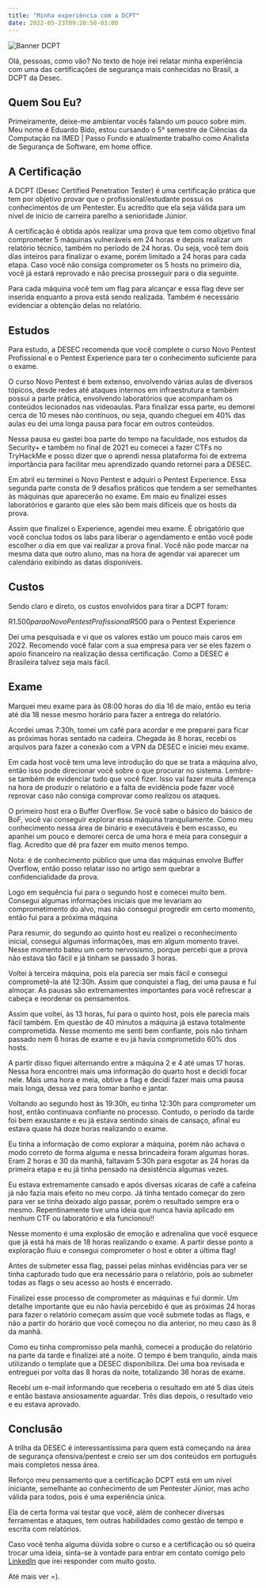 ```yaml
---
title: "Minha experiência com a DCPT"
date: 2022-05-23T09:20:50-03:00
---
```


![Banner DCPT](/dcpt/banner.png)

Olá, pessoas, como vão? No texto de hoje irei relatar minha experiência com uma das certificações de segurança mais conhecidas no Brasil, a DCPT da Desec.

## Quem Sou Eu?

Primeiramente, deixe-me ambientar vocês falando um pouco sobre mim. Meu nome é Eduardo Bido, estou cursando o 5° semestre de Ciências da Computação na IMED | Passo Fundo e atualmente trabalho como Analista de Segurança de Software, em home office.

## A Certificação

A DCPT (Desec Certified Penetration Tester) é uma certificação prática que tem por objetivo provar que o profissional/estudante possui os conhecimentos de um Pentester. Eu acredito que ela seja válida para um nível de início de carreira parelho a senioridade Júnior.

A certificação é obtida após realizar uma prova que tem como objetivo final comprometer 5 máquinas vulneráveis em 24 horas e depois realizar um relatório técnico, também no período de 24 horas. Ou seja, você tem dois dias inteiros para finalizar o exame, porém limitado a 24 horas para cada etapa. Caso você não consiga comprometer os 5 hosts no primeiro dia, você já estará reprovado e não precisa prosseguir para o dia seguinte.

Para cada máquina você tem um flag para alcançar e essa flag deve ser inserida enquanto a prova está sendo realizada. Também é necessário evidenciar a obtenção delas no relatório.

## Estudos

Para estudo, a DESEC recomenda que você complete o curso Novo Pentest Profissional e o Pentest Experience para ter o conhecimento suficiente para o exame.

O curso Novo Pentest é bem extenso, envolvendo várias aulas de diversos tópicos, desde redes até ataques internos em infraestrutura e também possui a parte prática, envolvendo laboratórios que acompanham os conteúdos lecionados nas videoaulas. Para finalizar essa parte, eu demorei cerca de 10 meses não contínuos, ou seja, quando cheguei em 40% das aulas eu dei uma longa pausa para focar em outros conteúdos.

Nessa pausa eu gastei boa parte do tempo na faculdade, nos estudos da Security+ e também no final de 2021 eu comecei a fazer CTFs no TryHackMe e posso dizer que o aprendi nessa plataforma foi de extrema importância para facilitar meu aprendizado quando retornei para a DESEC.

Em abril eu terminei o Novo Pentest e adquiri o Pentest Experience. Essa segunda parte consta de 9 desafios práticos que tendem a ser semelhantes às máquinas que aparecerão no exame. Em maio eu finalizei esses laboratórios e garanto que eles são bem mais difíceis que os hosts da prova.

Assim que finalizei o Experience, agendei meu exame. É obrigatório que você conclua todos os labs para liberar o agendamento e então você pode escolher o dia em que vai realizar a prova final. Você não pode marcar na mesma data que outro aluno, mas na hora de agendar vai aparecer um calendário exibindo as datas disponíveis.

## Custos

Sendo claro e direto, os custos envolvidos para tirar a DCPT foram:

R$1.500 para o Novo Pentest Profissional  
R$500 para o Pentest Experience

Dei uma pesquisada e vi que os valores estão um pouco mais caros em 2022. Recomendo você falar com a sua empresa para ver se eles fazem o apoio financeiro na realização dessa certificação. Como a DESEC é Brasileira talvez seja mais fácil.

## Exame

Marquei meu exame para às 08:00 horas do dia 16 de maio, então eu teria até dia 18 nesse mesmo horário para fazer a entrega do relatório.

Acordei umas 7:30h, tomei um café para acordar e me preparei para ficar as próximas horas sentado na cadeira. Chegada às 8 horas, recebi os arquivos para fazer a conexão com a VPN da DESEC e iniciei meu exame.

Em cada host você tem uma leve introdução do que se trata a máquina alvo, então isso pode direcionar você sobre o que procurar no sistema. Lembre-se também de evidenciar tudo que você fizer. Isso vai fazer muita diferença na hora de produzir o relatório e a falta de evidência pode fazer você reprovar caso não consiga comprovar como realizou os ataques.

O primeiro host era o Buffer Overflow. Se você sabe o básico do básico de BoF, você vai conseguir explorar essa máquina tranquilamente. Como meu conhecimento nessa área de binário e executáveis é bem escasso, eu apanhei um pouco e demorei cerca de uma hora e meia para conseguir a flag. Acredito que dê pra fazer em muito menos tempo.

Nota: é de conhecimento público que uma das máquinas envolve Buffer Overflow, então posso relatar isso no artigo sem quebrar a confidencialidade da prova.

Logo em sequência fui para o segundo host e comecei muito bem. Consegui algumas informações iniciais que me levariam ao comprometimento do alvo, mas não consegui progredir em certo momento, então fui para a próxima máquina

Para resumir, do segundo ao quinto host eu realizei o reconhecimento inicial, consegui algumas informações, mas em algum momento travei. Nesse momento bateu um certo nervosismo, porque percebi que a prova não estava tão fácil e já tinham se passado 3 horas.

Voltei à terceira máquina, pois ela parecia ser mais fácil e consegui comprometê-la até 12:30h. Assim que conquistei a flag, dei uma pausa e fui almoçar. As pausas são extremamentes importantes para você refrescar a cabeça e reordenar os pensamentos.

Assim que voltei, às 13 horas, fui para o quinto host, pois ele parecia mais fácil também. Em questão de 40 minutos a máquina já estava totalmente comprometida. Nesse momento me senti bem confiante, pois não tinham passado nem 6 horas de exame e eu já havia comprometido 60% dos hosts.

A partir disso fiquei alternando entre a máquina 2 e 4 até umas 17 horas. Nessa hora encontrei mais uma informação do quarto host e decidi focar nele. Mais uma hora e meia, obtive a flag e decidi fazer mais uma pausa mais longa, dessa vez para tomar banho e jantar.

Voltando ao segundo host às 19:30h, eu tinha 12:30h para comprometer um host, então continuava confiante no processo. Contudo, o período da tarde foi bem exaustante e eu já estava sentindo sinais de cansaço, afinal eu estava quase há doze horas realizando o exame.

Eu tinha a informação de como explorar a máquina, porém não achava o modo correto de forma alguma e nessa brincadeira foram algumas horas. Eram 2 horas e 30 da manhã, faltavam 5:30h para esgotar as 24 horas da primeira etapa e eu já tinha pensado na desistência algumas vezes.

Eu estava extremamente cansado e após diversas xícaras de café a cafeína já não fazia mais efeito no meu corpo. Já tinha tentado começar do zero para ver se tinha deixado algo passar, porém o resultado sempre era o mesmo. Repentinamente tive uma ideia que nunca havia aplicado em nenhum CTF ou laboratório e ela funcionou!!

Nesse momento é uma explosão de emoção e adrenalina que você esquece que já está há mais de 18 horas realizando o exame. A partir desse ponto a exploração fluiu e consegui comprometer o host e obter a última flag!

Antes de submeter essa flag, passei pelas minhas evidências para ver se tinha capturado tudo que era necessário para o relatório, pois ao submeter todas as flags o seu acesso ao hosts é encerrado.

Finalizei esse processo de comprometer as máquinas e fui dormir. Um detalhe importante que eu não havia percebido é que as próximas 24 horas para fazer o relatório começam assim que você submete todas as flags, e não a partir do horário que você começou no dia anterior, no meu caso às 8 da manhã.

Como eu tinha compromisso pela manhã, comecei a produção do relatório na parte da tarde e finalizei até a noite. O tempo é bem tranquilo, ainda mais utilizando o template que a DESEC disponibiliza. Dei uma boa revisada e entreguei por volta das 8 horas da noite, totalizando 36 horas de exame.

Recebi um e-mail informando que receberia o resultado em até 5 dias úteis e então bastava ansiosamente aguardar. Três dias depois, o resultado veio e eu estava aprovado.

## Conclusão

A trilha da DESEC é interessantíssima para quem está começando na área de segurança ofensiva/pentest e creio ser um dos conteúdos em português mais completos nessa área.

Reforço meu pensamento que a certificação DCPT está em um nível iniciante, semelhante ao conhecimento de um Pentester Júnior, mas acho válida para todos, pois é uma experiência única.

Ela de certa forma vai testar que você, além de conhecer diversas ferramentas e ataques, tem outras habilidades como gestão de tempo e escrita com relatórios.

Caso você tenha alguma dúvida sobre o curso e a certificação ou só queira trocar uma ideia, sinta-se à vontade para entrar em contato comigo pelo [LinkedIn](https://www.linkedin.com/in/eduardo-bido-541430193/) que irei responder com muito gosto.

Até mais ver =).

